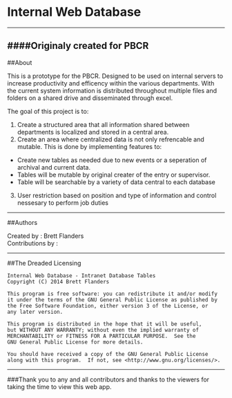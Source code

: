 # Internal Web Database
---
####Originaly created for PBCR 
---

##About

This is a prototype for the PBCR. Designed to be used on internal servers
to increase productivity and efficency within the various departments. 
With the current system information is distributed throughout multiple files and 
folders on a shared drive and disseminated through excel.

The goal of this project is to:  

1. Create a structured area that all information shared between departments is localized and stored in a central area.
2. Create an area where centralized data is not only refrencable and mutable. This is done by implementing features to:  
  - Create new tables as needed due to new events or a seperation of archival and current data.  
  - Tables will be mutable by original creater of the entry or supervisor.  
  - Table will be searchable by a variety of data central to each database
3. User restriction based on position and type of information and control nessesary to perform job duties

---
##Authors

Created by : Brett Flanders  
Contributions by : 

---
##The Dreaded Licensing


    Internal Web Database - Intranet Database Tables 
    Copyright (C) 2014 Brett Flanders

    This program is free software: you can redistribute it and/or modify
    it under the terms of the GNU General Public License as published by
    the Free Software Foundation, either version 3 of the License, or
    any later version.

    This program is distributed in the hope that it will be useful,
    but WITHOUT ANY WARRANTY; without even the implied warranty of
    MERCHANTABILITY or FITNESS FOR A PARTICULAR PURPOSE.  See the
    GNU General Public License for more details.

    You should have received a copy of the GNU General Public License
    along with this program.  If not, see <http://www.gnu.org/licenses/>.
    
---
###Thank you to any and all contributors and thanks to the viewers for taking the time to view this web app.